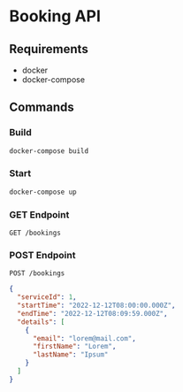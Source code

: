 # Booking API

## Requirements

- docker
- docker-compose

## Commands

### Build

```bash
docker-compose build
```

### Start

```bash
docker-compose up
```

### GET Endpoint
`GET /bookings`

### POST Endpoint

`POST /bookings`
```json
{
  "serviceId": 1,
  "startTime": "2022-12-12T08:00:00.000Z",
  "endTime": "2022-12-12T08:09:59.000Z",
  "details": [
    {
      "email": "lorem@mail.com",
      "firstName": "Lorem",
      "lastName": "Ipsum"
    }
  ]
}
```
